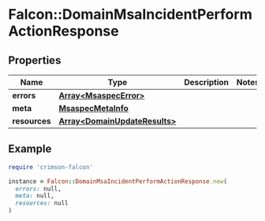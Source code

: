 # Falcon::DomainMsaIncidentPerformActionResponse

## Properties

| Name | Type | Description | Notes |
| ---- | ---- | ----------- | ----- |
| **errors** | [**Array&lt;MsaspecError&gt;**](MsaspecError.md) |  |  |
| **meta** | [**MsaspecMetaInfo**](MsaspecMetaInfo.md) |  |  |
| **resources** | [**Array&lt;DomainUpdateResults&gt;**](DomainUpdateResults.md) |  |  |

## Example

```ruby
require 'crimson-falcon'

instance = Falcon::DomainMsaIncidentPerformActionResponse.new(
  errors: null,
  meta: null,
  resources: null
)
```

